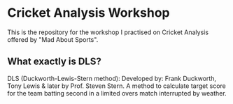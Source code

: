 # Cricket Analysis Workshop
This is the repository for the workshop I practised on Cricket Analysis offered by "Mad About Sports".
## What exactly is DLS?
DLS (Duckworth-Lewis-Stern method): Developed by: Frank Duckworth, Tony Lewis & later by Prof. Steven Stern. A method to calculate target score for the team batting second in a limited overs match interrupted by weather.
